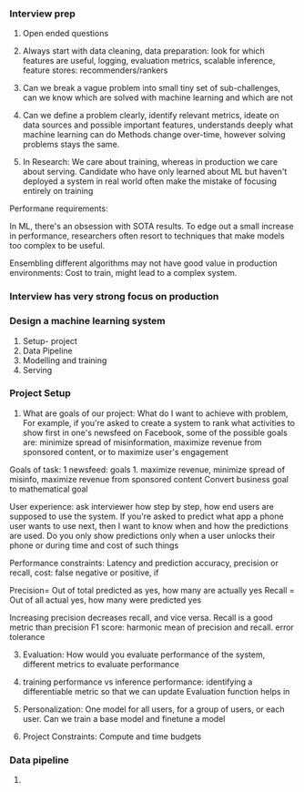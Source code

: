 ### Interview prep
1. Open ended questions

2. Always start with data cleaning, data preparation: look for which features are useful, logging, evaluation metrics, scalable inference, feature stores: recommenders/rankers

3. Can we break a vague problem into small tiny set of sub-challenges, can we know which are solved with machine learning and which are not

4. Can we define a problem clearly, identify relevant metrics, ideate on data sources and possible important features, understands deeply what machine learning can do
Methods change over-time, however solving problems stays the same.


5. In Research: We care about training, whereas in production we care about serving. Candidate who have only learned about ML but haven't deployed a system in real world
often make the mistake of focusing entirely on training

Performane requirements:

In ML, there's an obsession with SOTA results. To edge out a small increase in performance, researchers often resort to techniques that make models too complex to be useful.

Ensembling different algorithms may not have good value in production environments: Cost to train, might lead to a complex system.


### Interview has very strong focus on production



### Design a machine learning system

1. Setup- project
2. Data Pipeline
3. Modelling and training
4. Serving

### Project Setup
1. What are goals of our project: What do I want to achieve with problem, For example, if you're asked to create a system to rank what 
activities to show first in one's newsfeed on Facebook, some of the possible goals are: minimize spread of  misinformation, maximize revenue from
sponsored content, or to maximize user's engagement

Goals of task: 1 newsfeed: goals 1. maximize revenue, minimize spread of misinfo, maximize revenue from sponsored content
Convert business goal to mathematical goal

User experience: ask interviewer how step by step, how end users are supposed to use the system. If you're asked to predict what app a phone user wants to use next,
then I want to know when and how the predictions are used. Do you only show predictions only when a user unlocks their phone or during time and cost of such things

Performance constraints: Latency and prediction accuracy, precision or recall, cost: false negative or positive, if 

Precision= Out of total predicted as yes, how many are actually yes
Recall = Out of all actual yes, how many were predicted yes

Increasing precision decreases recall, and vice versa. Recall is a good metric than precision
F1 score: harmonic mean of precision and recall. error tolerance

3. Evaluation: How would you evaluate performance of the system, different metrics to evaluate performance 
4. training performance vs inference performance: identifying a differentiable metric so that we can update
Evaluation function helps in 

5. Personalization: One model for all users, for a group of users, or each user. Can we train a base model and finetune a model
6. Project Constraints: Compute and time budgets


### Data pipeline

1. 